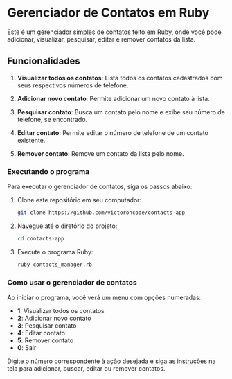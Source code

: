 # Gerenciador de Contatos em Ruby

Este é um gerenciador simples de contatos feito em Ruby, onde você pode adicionar, visualizar, pesquisar, editar e remover contatos da lista.

## Funcionalidades

1. **Visualizar todos os contatos**: Lista todos os contatos cadastrados com seus respectivos números de telefone.

2. **Adicionar novo contato**: Permite adicionar um novo contato à lista.

3. **Pesquisar contato**: Busca um contato pelo nome e exibe seu número de telefone, se encontrado.

4. **Editar contato**: Permite editar o número de telefone de um contato existente.

5. **Remover contato**: Remove um contato da lista pelo nome.

### Executando o programa

Para executar o gerenciador de contatos, siga os passos abaixo:

1. Clone este repositório em seu computador:

   ```bash
   git clone https://github.com/victoroncode/contacts-app

   ```

2. Navegue até o diretório do projeto:

   ```bash
   cd contacts-app

   ```

3. Execute o programa Ruby:

   ```bash
   ruby contacts_manager.rb
   ```

### Como usar o gerenciador de contatos

Ao iniciar o programa, você verá um menu com opções numeradas:

- **1**: Visualizar todos os contatos
- **2**: Adicionar novo contato
- **3**: Pesquisar contato
- **4**: Editar contato
- **5**: Remover contato
- **0**: Sair

Digite o número correspondente à ação desejada e siga as instruções na tela para adicionar, buscar, editar ou remover contatos.
